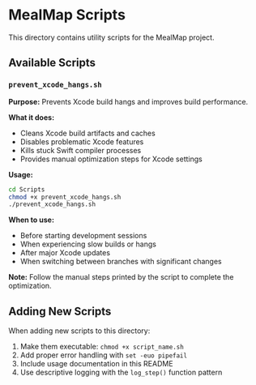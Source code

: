 # MealMap Scripts

This directory contains utility scripts for the MealMap project.

## Available Scripts

### `prevent_xcode_hangs.sh`
**Purpose:** Prevents Xcode build hangs and improves build performance.

**What it does:**
- Cleans Xcode build artifacts and caches
- Disables problematic Xcode features
- Kills stuck Swift compiler processes
- Provides manual optimization steps for Xcode settings

**Usage:**
```bash
cd Scripts
chmod +x prevent_xcode_hangs.sh
./prevent_xcode_hangs.sh
```

**When to use:**
- Before starting development sessions
- When experiencing slow builds or hangs
- After major Xcode updates
- When switching between branches with significant changes

**Note:** Follow the manual steps printed by the script to complete the optimization.

## Adding New Scripts

When adding new scripts to this directory:
1. Make them executable: `chmod +x script_name.sh`
2. Add proper error handling with `set -euo pipefail`
3. Include usage documentation in this README
4. Use descriptive logging with the `log_step()` function pattern
